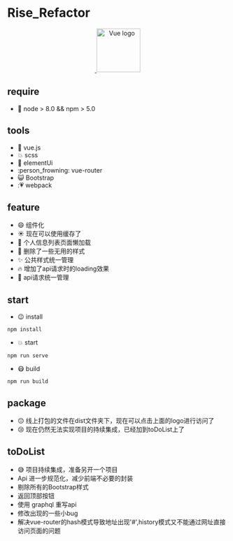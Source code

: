 # Rise_Refactor
<p align="center"><a href="http://www.swu-rise.net.cn/dist" target="_blank">
  <img width="100" src="http://www.swu-rise.net.cn/images/logo.png" alt="Vue logo"></a></p>

## require
* :tiger: node > 8.0 && npm > 5.0 
## tools
* :revolving_hearts: vue.js
* :boom: scss
* :running: elementUi
* :person_frowning: vue-router
* :smiley_cat: Bootstrap
* ::heartpulse: webpack

## feature
* :smile: 组件化
* :sunny: 现在可以使用缓存了
* :rocket: 个人信息列表页面懒加载
* :chicken: 删除了一些无用的样式
* :sparkles: 公共样式统一管理
* :fire: 增加了api请求时的loading效果
* :punch: api请求统一管理

## start
* :wink: install
 ```
 npm install
```
* :collision: start
```
npm run serve
```
* :mask: build

```
npm run build
```

## package
* :pensive: 线上打包的文件在dist文件夹下，现在可以点击上面的logo进行访问了
* :cry: 现在仍然无法实现项目的持续集成，已经加到toDoList上了

## toDoList
* :sweat_smile: 项目持续集成，准备另开一个项目
* Api 进一步规范化，减少前端不必要的封装
* 剔除所有的Bootstrap样式
* 返回顶部按钮
* 使用 graphql 重写api
* 修改出现的一些小bug
* 解决vue-router的hash模式导致地址出现'#',history模式又不能通过网址直接访问页面的问题
